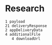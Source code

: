 # Research

~~~
1 payload
21 deliveryResponse
2 appDeliveryData
4 additionalFile
   4 downloadUrl
~~~
